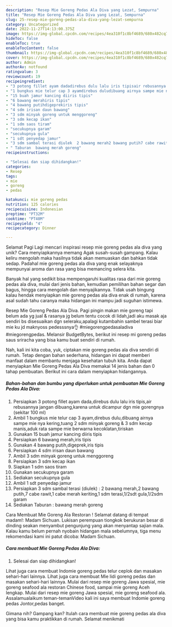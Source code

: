 ```yaml
---
description: "Resep Mie Goreng Pedas Ala Diva yang Lezat, Sempurna"
title: "Resep Mie Goreng Pedas Ala Diva yang Lezat, Sempurna"
slug: 25-resep-mie-goreng-pedas-ala-diva-yang-lezat-sempurna
category: Uncategorized
date: 2022-11-27T14:13:00.375Z
image: https://img-global.cpcdn.com/recipes/4ea310f1c8bf4689/680x482cq70/mie-goreng-pedas-ala-diva-foto-resep-utama.jpg
hideToc: false
enableToc: true
enableTocContent: false
thumbnail: https://img-global.cpcdn.com/recipes/4ea310f1c8bf4689/680x482cq70/mie-goreng-pedas-ala-diva-foto-resep-utama.jpg
cover: https://img-global.cpcdn.com/recipes/4ea310f1c8bf4689/680x482cq70/mie-goreng-pedas-ala-diva-foto-resep-utama.jpg
author: Admin
authorAv: notfound
ratingvalue: 3
reviewcount: 19
recipeingredient:
- "3 potong fillet ayam dadadirebus dulu lalu iris tipisair rebusannya jangan dibuangkarena untuk dicampur dgn mie gorengnya sekitar 100 ml"
- "1 bungkus mie telur cap 3 ayamdirebus duludibuang airnya sampe mie nya keringtuang 2 sdm minyak goreng  3 sdm kecap manisaduk rata sampe mie berwarna kecoklatantiriskan"
- "15 buah jamur kancing diiris tipis"
- "6 bawang merahiris tipis"
- "4 bawang putihdigeprekiris tipis"
- "4 sdm irisan daun bawang"
- "3 sdm minyak goreng untuk menggoreng"
- "3 sdm kecap ikan"
- "1 sdm saos tiram"
- "secukupnya garam"
- "secukupnya gula"
- "1 sdt penyedap jamur"
- "3 sdm sambal terasi diulek  2 bawang merah2 bawang putih7 cabe rawit1 cabe merah keriting1 sdm terasi12sdt gula12sdm garam"
- " Taburan  bawang merah goreng"
recipeinstructions:

- "Selesai dan siap dihidangkan!"
categories:
- Resep
tags:
- mie
- goreng
- pedas

katakunci: mie goreng pedas 
nutrition: 125 calories
recipecuisine: Indonesian
preptime: "PT32M"
cooktime: "PT40M"
recipeyield: "4"
recipecategory: Dinner

---
```



Selamat Pagi Lagi mencari inspirasi resep mie goreng pedas ala diva yang unik? Cara menyiapkannya memang Agak susah-susah gampang. Kalau keliru mengolah maka hasilnya tidak akan memuaskan dan bahkan tidak sedap. Padahal mie goreng pedas ala diva yang enak selayaknya mempunyai aroma dan rasa yang bisa memancing selera kita.


Banyak hal yang sedikit bisa mempengaruhi kualitas rasa dari mie goreng pedas ala diva, mulai dari jenis bahan, kemudian pemilihan bahan segar dan bagus, hingga cara mengolah dan menyajikannya. Tidak usah bingung kalau hendak menyiapkan mie goreng pedas ala diva enak di rumah, karena asal sudah tahu caranya maka hidangan ini mampu jadi suguhan istimewa.

Resep Mie Goreng Pedas Ala Diva. Pagi pingin makan mie goreng tapi belum ada yg jual &amp; rasanya jg belum tentu cocok di lidah,jadi aku masak aja sendiri bs disesuaikan dgn seleraku,apalagi kutambahin sambel terasi biar mie ku jd maknyoss pedesssnya👌 #miegorengpedasaladiva #miegorengpedas. Melansir BudgetBytes, berikut ini resep mi goreng pedas saus sriracha yang bisa kamu buat sendiri di rumah.


Nah, kali ini kita coba, yuk, ciptakan mie goreng pedas ala diva sendiri di rumah. Tetap dengan bahan sederhana, hidangan ini dapat memberi manfaat dalam membantu menjaga kesehatan tubuh kita. Anda dapat menyiapkan Mie Goreng Pedas Ala Diva memakai 14 jenis bahan dan 0 tahap pembuatan. Berikut ini cara dalam menyiapkan hidangannya.

<!--inarticleads1-->

##### Bahan-bahan dan bumbu yang diperlukan untuk pembuatan Mie Goreng Pedas Ala Diva:

1. Persiapkan 3 potong fillet ayam dada,direbus dulu lalu iris tipis,air rebusannya jangan dibuang,karena untuk dicampur dgn mie gorengnya (sekitar 100 ml)
1. Ambil 1 bungkus mie telur cap 3 ayam,direbus dulu,dibuang airnya sampe mie nya kering,tuang 2 sdm minyak goreng &amp; 3 sdm kecap manis,aduk rata sampe mie berwarna kecoklatan,tiriskan
1. Gunakan 15 buah jamur kancing diiris tipis
1. Persiapkan 6 bawang merah,iris tipis
1. Gunakan 4 bawang putih,digeprek,iris tipis
1. Persiapkan 4 sdm irisan daun bawang
1. Ambil 3 sdm minyak goreng untuk menggoreng
1. Persiapkan 3 sdm kecap ikan
1. Siapkan 1 sdm saos tiram
1. Gunakan secukupnya garam
1. Sediakan secukupnya gula
1. Ambil 1 sdt penyedap jamur
1. Persiapkan 3 sdm sambal terasi (diulek) : 2 bawang merah,2 bawang putih,7 cabe rawit,1 cabe merah keriting,1 sdm terasi,1/2sdt gula,1/2sdm garam
1. Sediakan  Taburan : bawang merah goreng


Cara Membuat Mie Goreng Ala Restoran ! Selamat datang di tempat madam!: Madam Sichuan. Lukisan perempuan tiongkok berukuran besar di dinding seakan menyambut pengunjung yang akan menyantap sajian mala. Kalau kamu belum pernah nyobain hidangan mala sebelumnya, tiga menu rekomendasi kami ini patut dicoba: Madam Sichuan. 

<!--inarticleads2-->

##### Cara membuat Mie Goreng Pedas Ala Diva:


1. Selesai dan siap dihidangkan!

Lihat juga cara membuat Indomie goreng pedas telur ceplok dan masakan sehari-hari lainnya. Lihat juga cara membuat Mie lidi goreng pedas dan masakan sehari-hari lainnya. Mulai dari resep mie goreng Jawa spesial, mie goreng seafood ala restoran Chinese food, sampai mie goreng Aceh lengkap. Mulai dari resep mie goreng Jawa spesial, mie goreng seafood ala. Assalamualaikum teman-temanVideo kali ini saya membuat Indomie goreng pedas Jontor,pedas banget. 

Gimana nih? Gampang kan? Itulah cara membuat mie goreng pedas ala diva yang bisa kamu praktikkan di rumah. Selamat menikmati
